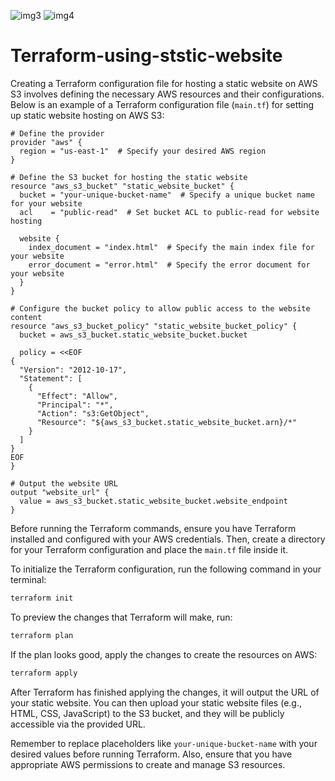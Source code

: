
![img3](https://github.com/rishusam/Terraform-using-ststic-website/assets/113242832/1e8b78cf-41a2-46a7-a568-c04fb0584a8c)
![img4](https://github.com/rishusam/Terraform-using-ststic-website/assets/113242832/a0fdad7e-6969-4f17-b671-bc3d45bf6184)



# Terraform-using-ststic-website
Creating a Terraform configuration file for hosting a static website on AWS S3 involves defining the necessary AWS resources and their configurations. Below is an example of a Terraform configuration file (`main.tf`) for setting up static website hosting on AWS S3:

```hcl
# Define the provider
provider "aws" {
  region = "us-east-1"  # Specify your desired AWS region
}

# Define the S3 bucket for hosting the static website
resource "aws_s3_bucket" "static_website_bucket" {
  bucket = "your-unique-bucket-name"  # Specify a unique bucket name for your website
  acl    = "public-read"  # Set bucket ACL to public-read for website hosting

  website {
    index_document = "index.html"  # Specify the main index file for your website
    error_document = "error.html"  # Specify the error document for your website
  }
}

# Configure the bucket policy to allow public access to the website content
resource "aws_s3_bucket_policy" "static_website_bucket_policy" {
  bucket = aws_s3_bucket.static_website_bucket.bucket

  policy = <<EOF
{
  "Version": "2012-10-17",
  "Statement": [
    {
      "Effect": "Allow",
      "Principal": "*",
      "Action": "s3:GetObject",
      "Resource": "${aws_s3_bucket.static_website_bucket.arn}/*"
    }
  ]
}
EOF
}

# Output the website URL
output "website_url" {
  value = aws_s3_bucket.static_website_bucket.website_endpoint
}
```

Before running the Terraform commands, ensure you have Terraform installed and configured with your AWS credentials. Then, create a directory for your Terraform configuration and place the `main.tf` file inside it.

To initialize the Terraform configuration, run the following command in your terminal:

```bash
terraform init
```

To preview the changes that Terraform will make, run:

```bash
terraform plan
```

If the plan looks good, apply the changes to create the resources on AWS:

```bash
terraform apply
```

After Terraform has finished applying the changes, it will output the URL of your static website. You can then upload your static website files (e.g., HTML, CSS, JavaScript) to the S3 bucket, and they will be publicly accessible via the provided URL.

Remember to replace placeholders like `your-unique-bucket-name` with your desired values before running Terraform. Also, ensure that you have appropriate AWS permissions to create and manage S3 resources.
